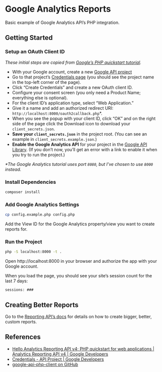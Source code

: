 # Google Analytics Reports

Basic example of Google Analytics API’s PHP integration.

## Getting Started

### Setup an OAuth Client ID

_These initial steps are copied from [Google’s PHP quickstart tutorial](https://developers.google.com/analytics/devguides/reporting/core/v4/quickstart/web-php)._

- With your Google account, create a new [Google API project](https://console.developers.google.com/projectcreate)
- Go to that project’s [Credentials page](https://console.developers.google.com/apis/credentials) (you should see the project name in the top-left corner of the page).
- Click “Create Credentials” and create a new OAuth client ID.
- Configure your consent screen (you only need a Product Name; everything else is optional).
- For the client ID’s application type, select “Web Application.”
- Give it a name and add an authorized redirect URI: `http://localhost:8000/oauth2callback.php`*.
- When you see the popup with your client ID, click “OK” and on the right side of the page click the Download icon to download your `client_secrets.json`.
- **Save your `client_secrets.json`** in the project root. (You can see an example in `client_secrets.example.json`.)
- **Enable the Google Analytics API** for your project in the [Google API Library](https://console.developers.google.com/apis/library/analyticsreporting.googleapis.com). (If you don’t now, you’ll get an error with a link to enable it when you try to run the project.)

_*The Google Analytics tutorial uses port `8080`, but I’ve chosen to use `8000` instead._

### Install Dependencies

```bash
composer install
```

### Add Google Analytics Settings

```bash
cp config.example.php config.php
```

Add the View ID for the Google Analytics property/view you want to create reports for.

### Run the Project

```bash
php -S localhost:8000 -t .
```

Open http://localhost:8000 in your browser and authorize the app with your Google account.

When you load the page, you should see your site’s session count for the last 7 days:

```
sessions: ###
```

## Creating Better Reports

Go to the [Reporting API’s docs](https://developers.google.com/analytics/devguides/reporting/core/v4/basics) for details on how to create bigger, better, custom reports.

## References

- [Hello Analytics Reporting API v4; PHP quickstart for web applications | Analytics Reporting API v4 | Google Developers](https://developers.google.com/analytics/devguides/reporting/core/v4/quickstart/web-php)
- [Credentials - API Project | Google Developers](https://console.developers.google.com/apis/credentials)
- [google-api-php-client on GitHub](https://github.com/google/google-api-php-client)

